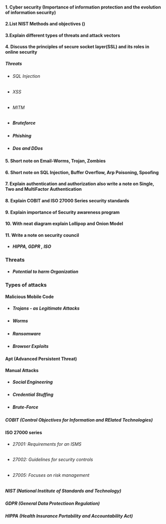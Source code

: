 #### 1. Cyber security (Importance of information protection and the evolution of information security)
#### 2.List NIST Methods and objectives ()
#### 3.Explain different types of threats and attack vectors
#### 4. Discuss the principles of secure socket layer(SSL) and its roles in online security
##### Threats
  - ###### SQL Injection
  - ###### XSS
  - ###### MITM
  - ##### Bruteforce
  - ##### Phishing
  - ##### Dos and DDos 
  
#### 5. Short note on Email-Worms, Trojan,  Zombies
#### 6. Short note on SQL Injection, Buffer Overflow, Arp Poisoning, Spoofing
#### 7.  Explain authentication and authorization also write a note on Single, Two and MultiFactor Authentication
#### 8. Explain COBIT and ISO 27000 Series security standards
#### 9. Explain importance of Security awareness program 
#### 10. With neat diagram explain Lollipop and Onion Model

#### 11. Write a note on security council 
- ##### HIPPA, GDPR , ISO

### Threats
- ##### Potential to harm Organization

### Types of attacks
#### Malicious Mobile Code
- ##### Trojans - as Legitimate Attacks
- ##### Worms
- ##### Ransomware
- ##### Browser Exploits

#### Apt (Advanced Persistent Threat)

#### Manual Attacks
- ##### Social Engineering
- ##### Credential Stuffing
- ##### Brute-Force

##### COBIT (Control Objectives for Information and RElated Technologies)
#### ISO 27000 series
- ###### 27001: Requirements for an ISMS
- ###### 27002: Guidelines for security controls
- ###### 27005: Focuses on risk management
##### NIST (National Institute of Standards and Technology)
##### GDPR (General Data Protectioon Regulation)
##### HIPPA (Health Insurance Portability and Accountability Act)
